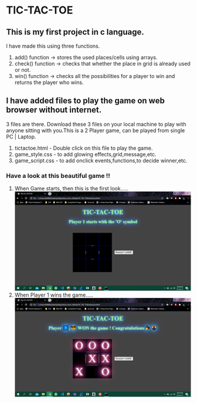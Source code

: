 # TIC-TAC-TOE
## This is my first project in c language.
I have made this using three functions.
1. add() function -> stores the used places/cells using arrays. 
2. check() function -> checks that whether the place in grid is already used or not. 
3. win() function -> checks all the possibilities for a player to win and returns the player who wins. 

## I have added files to play the game on web browser without internet.
3 files are there. Download these 3 files on your local machine to play with anyone sitting with you.This is a 2 Player game, can be played from single PC | Laptop.
1. tictactoe.html - Double click on this file to play the game.
2. game_style.css - to add glowing effects,grid,message,etc.
3. game_script.css - to add onclick events,functions,to decide winner,etc. 

### Have a look at this beautiful game !!
1. When Game starts, then this is the first look.....
![GameStart](https://github.com/chawlajay/TIC-TAC-TOE/blob/master/whenGameStarts.png?raw=true)
2. When Player 1 wins the game.....
![player1Wins](https://github.com/chawlajay/TIC-TAC-TOE/blob/master/Player1_wins.png?raw=true)
